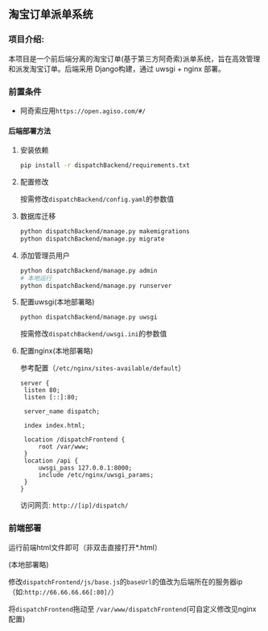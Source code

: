 ## 淘宝订单派单系统

### 项目介绍:

本项目是一个前后端分离的淘宝订单(基于第三方阿奇索)派单系统，旨在高效管理和派发淘宝订单。后端采用 Django构建，通过 uwsgi + nginx 部署。

### 前置条件

+ 阿奇索应用`https://open.agiso.com/#/`

#### 后端部署方法

1. 安装依赖

   ```bash
   pip install -r dispatchBackend/requirements.txt
   ```

2. 配置修改

   按需修改`dispatchBackend/config.yaml`的参数值

3. 数据库迁移

   ```bash
   python dispatchBackend/manage.py makemigrations
   python dispatchBackend/manage.py migrate
   ```

4. 添加管理员用户

   ```bash
   python dispatchBackend/manage.py admin
   # 本地运行
   python dispatchBackend/manage.py runserver
   ```

5. 配置uwsgi(本地部署略)

   ```bash
   python dispatchBackend/manage.py uwsgi
   ```

   按需修改`dispatchBackend/uwsgi.ini`的参数值

6. 配置nginx(本地部署略)

   参考配置（`/etc/nginx/sites-available/default`）

   ```
   server {
   	listen 80;
   	listen [::]:80;
   
   	server_name dispatch;
   	
   	index index.html;
   
   	location /dispatchFrontend {
   		root /var/www;
   	}
   	location /api {
   		uwsgi_pass 127.0.0.1:8000;
   		include /etc/nginx/uwsgi_params;
   	}
   }
   ```

   访问网页: `http://[ip]/dispatch/`

### 前端部署

运行前端html文件即可（非双击直接打开*.html）

(本地部署略)

修改`dispatchFrontend/js/base.js`的`baseUrl`的值改为后端所在的服务器ip（如:`http://66.66.66.66[:80]/`）

将`dispatchFrontend`拖动至 `/var/www/dispatchFrontend`(可自定义修改见nginx配置)

